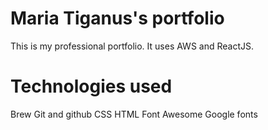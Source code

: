 # Maria Tiganus's portfolio

This is my professional portfolio. It uses AWS and ReactJS.

# Technologies used

Brew
Git and github
CSS
HTML
Font Awesome
Google fonts

